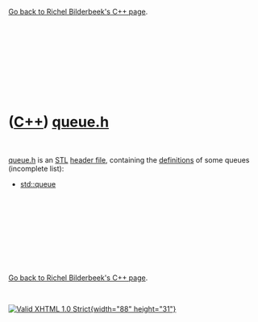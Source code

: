 

[Go back to Richel Bilderbeek's C++ page](Cpp.htm).

 

 

 

 

 

([C++](Cpp.htm)) [queue.h](CppQueueH.htm)
=========================================

 

[queue.h](CppQueueH.htm) is an [STL](CppStl.htm) [header
file](CppHeaderFile.htm), containing the
[definitions](CppDefinition.htm) of some queues (incomplete list):

-   [std::queue](CppQueue.htm)

 

 

 

 

 

[Go back to Richel Bilderbeek's C++ page](Cpp.htm).



 

[![Valid XHTML 1.0 Strict](valid-xhtml10.png){width="88"
height="31"}](http://validator.w3.org/check?uri=referer)

